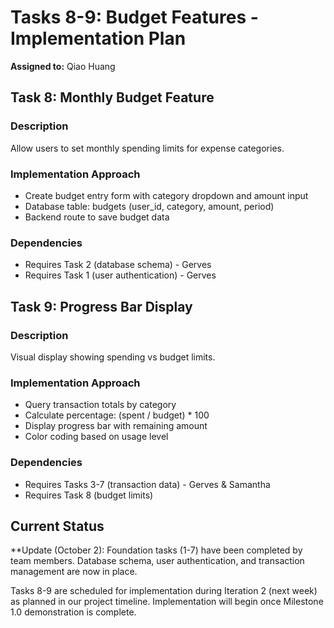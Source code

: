 # Tasks 8-9: Budget Features - Implementation Plan
**Assigned to:** Qiao Huang

## Task 8: Monthly Budget Feature
### Description
Allow users to set monthly spending limits for expense categories.

### Implementation Approach
- Create budget entry form with category dropdown and amount input
- Database table: budgets (user_id, category, amount, period)
- Backend route to save budget data

### Dependencies
- Requires Task 2 (database schema) - Gerves
- Requires Task 1 (user authentication) - Gerves

## Task 9: Progress Bar Display
### Description
Visual display showing spending vs budget limits.

### Implementation Approach
- Query transaction totals by category
- Calculate percentage: (spent / budget) * 100
- Display progress bar with remaining amount
- Color coding based on usage level

### Dependencies
- Requires Tasks 3-7 (transaction data) - Gerves & Samantha
- Requires Task 8 (budget limits)

## Current Status
**Update (October 2): Foundation tasks (1-7) have been completed by team members. Database schema, user authentication, and transaction management are now in place.

Tasks 8-9 are scheduled for implementation during Iteration 2 (next week) as planned in our project timeline. Implementation will begin once Milestone 1.0 demonstration is complete.
